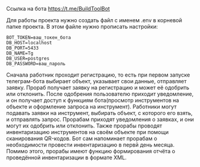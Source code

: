 Ссылка на бота https://t.me/BuildToolBot

Для работы проекта нужно создать файл с именем .env в корневой папке проекта. В этом файле нужно прописать настройки:

```
BOT_TOKEN=ваш_токен_бота
DB_HOST=localhost
DB_PORT=5433
DB_NAME=Tg
DB_USER=postgres
DB_PASSWORD=ваш_пароль

```
Сначала работник проходит регистрацию, то есть при первом запуске телеграм-бота выбирает объект, указывает свои данные, отправляет заявку. Прораб получает заявку на регистрацию и может её одобрить или отклонить. После одобрения пользователю приходит уведомление, и он получает доступ к функциям бота(просмотр инструментов на объекте и оформление запроса на инструмент).
Работники могут подавать заявки на инструмент, выбирать объект, с которого его взять, и отправлять запрос. Прорабам приходят уведомления о заявках, и они могут их одобрить или отклонить.
Также прорабы проводят инвентаризацию инструментов на своём объекте при помощи сканирования QR-кодов. Бот сам напоминает прорабам о необходимости провести инвентаризацию в первй день месяца. Помимо этого, прорабы имеют функцию формирования отчёта о проведённой инвентаризации в формате XML.
